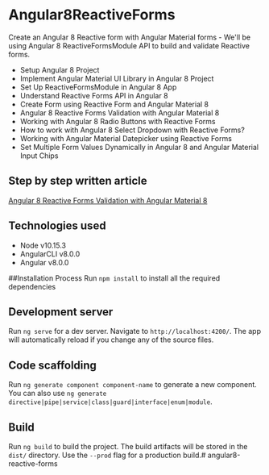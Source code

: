 # Angular8ReactiveForms

Create an Angular 8 Reactive form with Angular Material forms - We'll be using Angular 8 ReactiveFormsModule API to build and validate Reactive forms.

* Setup Angular 8 Project
* Implement Angular Material UI Library in Angular 8 Project
* Set Up ReactiveFormsModule in Angular 8 App
* Understand Reactive Forms API in Angular 8
* Create Form using Reactive Form and Angular Material 8
* Angular 8 Reactive Forms Validation with Angular Material 8
* Working with Angular 8 Radio Buttons with Reactive Forms
* How to work with Angular 8 Select Dropdown with Reactive Forms?
* Working with Angular Material Datepicker using Reactive Forms
* Set Multiple Form Values Dynamically in Angular 8 and Angular Material Input Chips

## Step by step written article
[Angular 8 Reactive Forms Validation with Angular Material 8
](https://www.positronx.io/angular-8-reactive-forms-validation-with-angular-material-8/)

## Technologies used
* Node v10.15.3
* AngularCLI v8.0.0
* Angular v8.0.0

##Installation Process
Run `npm install` to install all the required dependencies

## Development server

Run `ng serve` for a dev server. Navigate to `http://localhost:4200/`. The app will automatically reload if you change any of the source files.

## Code scaffolding

Run `ng generate component component-name` to generate a new component. You can also use `ng generate directive|pipe|service|class|guard|interface|enum|module`.

## Build

Run `ng build` to build the project. The build artifacts will be stored in the `dist/` directory. Use the `--prod` flag for a production build.# angular8-reactive-forms
